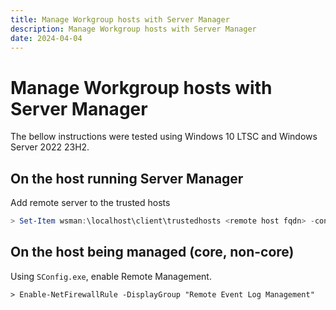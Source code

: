 ```yaml
---
title: Manage Workgroup hosts with Server Manager
description: Manage Workgroup hosts with Server Manager
date: 2024-04-04
---
```


# Manage Workgroup hosts with Server Manager

The bellow instructions were tested using Windows 10 LTSC and Windows Server 2022 23H2.

## On the host running Server Manager

Add remote server to the trusted hosts

```powershell
> Set-Item wsman:\localhost\client\trustedhosts <remote host fqdn> -concatenate -force
```

## On the host being managed (core, non-core)

Using `SConfig.exe`, enable Remote Management.

```power
> Enable-NetFirewallRule -DisplayGroup "Remote Event Log Management"
```

